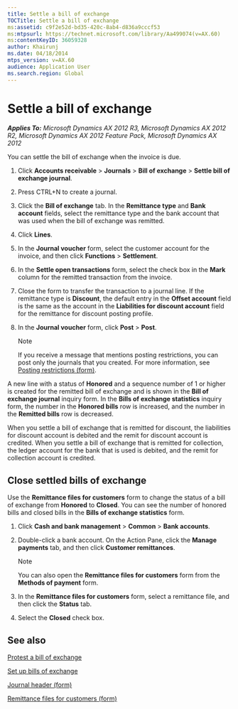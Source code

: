 ```yaml
---
title: Settle a bill of exchange
TOCTitle: Settle a bill of exchange
ms:assetid: c9f2e52d-bd35-420c-8ab4-d836a9cccf53
ms:mtpsurl: https://technet.microsoft.com/library/Aa499074(v=AX.60)
ms:contentKeyID: 36059328
author: Khairunj
ms.date: 04/18/2014
mtps_version: v=AX.60
audience: Application User
ms.search.region: Global
---
```


# Settle a bill of exchange 


_**Applies To:** Microsoft Dynamics AX 2012 R3, Microsoft Dynamics AX 2012 R2, Microsoft Dynamics AX 2012 Feature Pack, Microsoft Dynamics AX 2012_

You can settle the bill of exchange when the invoice is due.

1.  Click **Accounts receivable** \> **Journals** \> **Bill of exchange** \> **Settle bill of exchange journal**.

2.  Press CTRL+N to create a journal.

3.  Click the **Bill of exchange** tab. In the **Remittance type** and **Bank account** fields, select the remittance type and the bank account that was used when the bill of exchange was remitted.

4.  Click **Lines**.

5.  In the **Journal voucher** form, select the customer account for the invoice, and then click **Functions** \> **Settlement**.

6.  In the **Settle open transactions** form, select the check box in the **Mark** column for the remitted transaction from the invoice.

7.  Close the form to transfer the transaction to a journal line. If the remittance type is **Discount**, the default entry in the **Offset account** field is the same as the account in the **Liabilities for discount account** field for the remittance for discount posting profile.

8.  In the **Journal voucher** form, click **Post** \> **Post**.
    

    > [!NOTE]
    > <P>If you receive a message that mentions posting restrictions, you can post only the journals that you created. For more information, see <A href="https://technet.microsoft.com/library/hh227598(v=ax.60)">Posting restrictions (form)</A>.</P>



A new line with a status of **Honored** and a sequence number of 1 or higher is created for the remitted bill of exchange and is shown in the **Bill of exchange journal** inquiry form. In the **Bills of exchange statistics** inquiry form, the number in the **Honored bills** row is increased, and the number in the **Remitted bills** row is decreased.

When you settle a bill of exchange that is remitted for discount, the liabilities for discount account is debited and the remit for discount account is credited. When you settle a bill of exchange that is remitted for collection, the ledger account for the bank that is used is debited, and the remit for collection account is credited.

## Close settled bills of exchange

Use the **Remittance files for customers** form to change the status of a bill of exchange from **Honored** to **Closed**. You can see the number of honored bills and closed bills in the **Bills of exchange statistics** form.

1.  Click **Cash and bank management** \> **Common** \> **Bank accounts**.

2.  Double-click a bank account. On the Action Pane, click the **Manage payments** tab, and then click **Customer remittances**.
    

    > [!NOTE]
    > <P>You can also open the <STRONG>Remittance files for customers</STRONG> form from the <STRONG>Methods of payment</STRONG> form.</P>



3.  In the **Remittance files for customers** form, select a remittance file, and then click the **Status** tab.

4.  Select the **Closed** check box.

## See also

[Protest a bill of exchange](protest-a-bill-of-exchange.md)

[Set up bills of exchange](set-up-bills-of-exchange.md)

[Journal header (form)](https://technet.microsoft.com/library/aa557917\(v=ax.60\))

[Remittance files for customers (form)](https://technet.microsoft.com/library/aa596345\(v=ax.60\))

  


